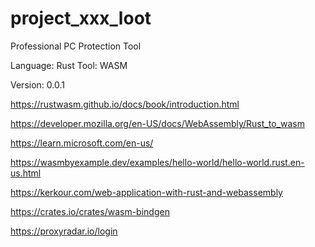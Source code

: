 # project_xxx_loot
Professional PC Protection Tool

Language: Rust
Tool: WASM

Version: 0.0.1

https://rustwasm.github.io/docs/book/introduction.html

https://developer.mozilla.org/en-US/docs/WebAssembly/Rust_to_wasm

https://learn.microsoft.com/en-us/

https://wasmbyexample.dev/examples/hello-world/hello-world.rust.en-us.html

https://kerkour.com/web-application-with-rust-and-webassembly

https://crates.io/crates/wasm-bindgen

https://proxyradar.io/login
